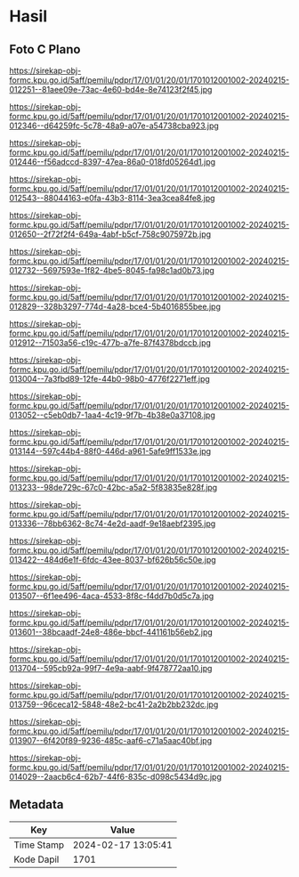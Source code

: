 # Hasil

## Foto C Plano

https://sirekap-obj-formc.kpu.go.id/5aff/pemilu/pdpr/17/01/01/20/01/1701012001002-20240215-012251--81aee09e-73ac-4e60-bd4e-8e74123f2f45.jpg

https://sirekap-obj-formc.kpu.go.id/5aff/pemilu/pdpr/17/01/01/20/01/1701012001002-20240215-012346--d64259fc-5c78-48a9-a07e-a54738cba923.jpg

https://sirekap-obj-formc.kpu.go.id/5aff/pemilu/pdpr/17/01/01/20/01/1701012001002-20240215-012446--f56adccd-8397-47ea-86a0-018fd05264d1.jpg

https://sirekap-obj-formc.kpu.go.id/5aff/pemilu/pdpr/17/01/01/20/01/1701012001002-20240215-012543--88044163-e0fa-43b3-8114-3ea3cea84fe8.jpg

https://sirekap-obj-formc.kpu.go.id/5aff/pemilu/pdpr/17/01/01/20/01/1701012001002-20240215-012650--2f72f2f4-649a-4abf-b5cf-758c9075972b.jpg

https://sirekap-obj-formc.kpu.go.id/5aff/pemilu/pdpr/17/01/01/20/01/1701012001002-20240215-012732--5697593e-1f82-4be5-8045-fa98c1ad0b73.jpg

https://sirekap-obj-formc.kpu.go.id/5aff/pemilu/pdpr/17/01/01/20/01/1701012001002-20240215-012829--328b3297-774d-4a28-bce4-5b4016855bee.jpg

https://sirekap-obj-formc.kpu.go.id/5aff/pemilu/pdpr/17/01/01/20/01/1701012001002-20240215-012912--71503a56-c19c-477b-a7fe-87f4378bdccb.jpg

https://sirekap-obj-formc.kpu.go.id/5aff/pemilu/pdpr/17/01/01/20/01/1701012001002-20240215-013004--7a3fbd89-12fe-44b0-98b0-4776f2271eff.jpg

https://sirekap-obj-formc.kpu.go.id/5aff/pemilu/pdpr/17/01/01/20/01/1701012001002-20240215-013052--c5eb0db7-1aa4-4c19-9f7b-4b38e0a37108.jpg

https://sirekap-obj-formc.kpu.go.id/5aff/pemilu/pdpr/17/01/01/20/01/1701012001002-20240215-013144--597c44b4-88f0-446d-a961-5afe9ff1533e.jpg

https://sirekap-obj-formc.kpu.go.id/5aff/pemilu/pdpr/17/01/01/20/01/1701012001002-20240215-013233--98de729c-67c0-42bc-a5a2-5f83835e828f.jpg

https://sirekap-obj-formc.kpu.go.id/5aff/pemilu/pdpr/17/01/01/20/01/1701012001002-20240215-013336--78bb6362-8c74-4e2d-aadf-9e18aebf2395.jpg

https://sirekap-obj-formc.kpu.go.id/5aff/pemilu/pdpr/17/01/01/20/01/1701012001002-20240215-013422--484d6e1f-6fdc-43ee-8037-bf626b56c50e.jpg

https://sirekap-obj-formc.kpu.go.id/5aff/pemilu/pdpr/17/01/01/20/01/1701012001002-20240215-013507--6f1ee496-4aca-4533-8f8c-f4dd7b0d5c7a.jpg

https://sirekap-obj-formc.kpu.go.id/5aff/pemilu/pdpr/17/01/01/20/01/1701012001002-20240215-013601--38bcaadf-24e8-486e-bbcf-441161b56eb2.jpg

https://sirekap-obj-formc.kpu.go.id/5aff/pemilu/pdpr/17/01/01/20/01/1701012001002-20240215-013704--595cb92a-99f7-4e9a-aabf-9f478772aa10.jpg

https://sirekap-obj-formc.kpu.go.id/5aff/pemilu/pdpr/17/01/01/20/01/1701012001002-20240215-013759--96ceca12-5848-48e2-bc41-2a2b2bb232dc.jpg

https://sirekap-obj-formc.kpu.go.id/5aff/pemilu/pdpr/17/01/01/20/01/1701012001002-20240215-013907--6f420f89-9236-485c-aaf6-c71a5aac40bf.jpg

https://sirekap-obj-formc.kpu.go.id/5aff/pemilu/pdpr/17/01/01/20/01/1701012001002-20240215-014029--2aacb6c4-62b7-44f6-835c-d098c5434d9c.jpg


## Metadata

| Key        | Value               |
| ---------- | ------------------- |
| Time Stamp | 2024-02-17 13:05:41 |
| Kode Dapil | 1701                |



